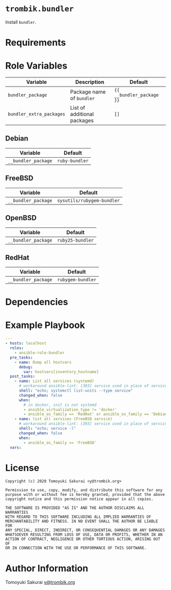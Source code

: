 # `trombik.bundler`

Install `bundler`.

# Requirements

# Role Variables
| Variable | Description | Default |
|----------|-------------|---------|
| `bundler_package` | Package name of `bundler` | `{{ __bundler_package }}` |
| `bundler_extra_packages` | List of additional packages | `[]` |


## Debian

| Variable | Default |
|----------|---------|
| `__bundler_package` | `ruby-bundler` |

## FreeBSD

| Variable | Default |
|----------|---------|
| `__bundler_package` | `sysutils/rubygem-bundler` |

## OpenBSD

| Variable | Default |
|----------|---------|
| `__bundler_package` | `ruby25-bundler` |

## RedHat

| Variable | Default |
|----------|---------|
| `__bundler_package` | `rubygem-bundler` |

# Dependencies

# Example Playbook

```yaml
---
- hosts: localhost
  roles:
    - ansible-role-bundler
  pre_tasks:
    - name: Dump all hostvars
      debug:
        var: hostvars[inventory_hostname]
  post_tasks:
    - name: List all services (systemd)
      # workaround ansible-lint: [303] service used in place of service module
      shell: "echo; systemctl list-units --type service"
      changed_when: false
      when:
        # in docker, init is not systemd
        - ansible_virtualization_type != 'docker'
        - ansible_os_family == 'RedHat' or ansible_os_family == 'Debian'
    - name: list all services (FreeBSD service)
      # workaround ansible-lint: [303] service used in place of service module
      shell: "echo; service -l"
      changed_when: false
      when:
        - ansible_os_family == 'FreeBSD'
  vars:
```

# License

```
Copyright (c) 2020 Tomoyuki Sakurai <y@trombik.org>

Permission to use, copy, modify, and distribute this software for any
purpose with or without fee is hereby granted, provided that the above
copyright notice and this permission notice appear in all copies.

THE SOFTWARE IS PROVIDED "AS IS" AND THE AUTHOR DISCLAIMS ALL WARRANTIES
WITH REGARD TO THIS SOFTWARE INCLUDING ALL IMPLIED WARRANTIES OF
MERCHANTABILITY AND FITNESS. IN NO EVENT SHALL THE AUTHOR BE LIABLE FOR
ANY SPECIAL, DIRECT, INDIRECT, OR CONSEQUENTIAL DAMAGES OR ANY DAMAGES
WHATSOEVER RESULTING FROM LOSS OF USE, DATA OR PROFITS, WHETHER IN AN
ACTION OF CONTRACT, NEGLIGENCE OR OTHER TORTIOUS ACTION, ARISING OUT OF
OR IN CONNECTION WITH THE USE OR PERFORMANCE OF THIS SOFTWARE.
```

# Author Information

Tomoyuki Sakurai <y@trombik.org>

